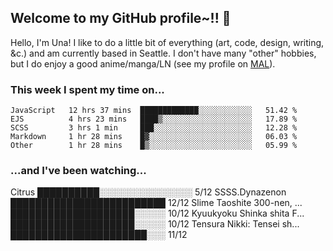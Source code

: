 ## Welcome to my GitHub profile~!! :revolving_hearts:

Hello, I'm Una! I like to do a little bit of everything (art, code, design, writing, &c.) and am currently based in Seattle.
I don't have many "other" hobbies, but I do enjoy a good anime/manga/LN (see my profile on [MAL](https://myanimelist.net/profile/unasareyou)).

### This week I spent my time on...

<!--START_SECTION:waka-->
```text
JavaScript   12 hrs 37 mins  █████████████░░░░░░░░░░░░   51.42 % 
EJS          4 hrs 23 mins   ████▒░░░░░░░░░░░░░░░░░░░░   17.89 % 
SCSS         3 hrs 1 min     ███░░░░░░░░░░░░░░░░░░░░░░   12.28 % 
Markdown     1 hr 28 mins    █▓░░░░░░░░░░░░░░░░░░░░░░░   06.03 % 
Other        1 hr 28 mins    █▒░░░░░░░░░░░░░░░░░░░░░░░   05.99 % 
```
<!--END_SECTION:waka-->

### ...and I've been watching...

<!-- BLOG-POST-LIST:START -->
Citrus                        ██████████░░░░░░░░░░░░░░░   5/12 
SSSS.Dynazenon                █████████████████████████   12/12 
Slime Taoshite 300-nen, ...   ████████████████████░░░░░   10/12 
Kyuukyoku Shinka shita F...   ████████████████████░░░░░   10/12 
Tensura Nikki: Tensei sh...   ██████████████████████░░░   11/12 

<!-- BLOG-POST-LIST:END -->
